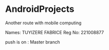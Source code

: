 # AndroidProjects
Another route with mobile computing



Names: TUYIZERE FABRICE 
Reg No: 221008877

push is on : Master branch
